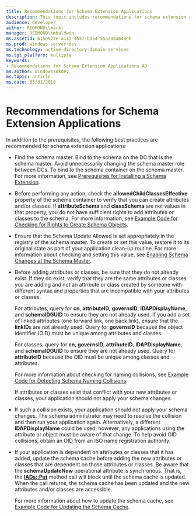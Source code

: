 ```yaml
---
title: Recommendations for Schema Extension Applications
description: This topic includes recommendations for schema extension applications.
audience: developer
author: REDMOND\\markl
manager: REDMOND\\mbaldwin
ms.assetid: 615e927e-a113-4557-b354-55a208a649eb
ms.prod: windows-server-dev
ms.technology: active-directory-domain-services
ms.tgt_platform: multiple
keywords:
- Recommendations for Schema Extension Applications AD
ms.author: windowssdkdev
ms.topic: article
ms.date: 05/31/2018
---
```


# Recommendations for Schema Extension Applications

In addition to the prerequisites, the following best practices are recommended for schema extension applications:

-   Find the schema master. Bind to the schema on the DC that is the schema master. Avoid unnecessarily changing the schema master role between DCs. To bind to the schema container on the schema master. For more information, see [Prerequisites for Installing a Schema Extension](prerequisites-for-installing-a-schema-extension.md).
-   Before performing any action, check the **allowedChildClassesEffective** property of the schema container to verify that you can create attributes and/or classes. If **attributeSchema** and **classSchema** are not values in that property, you do not have sufficient rights to add attributes or classes to the schema. For more information, see [Example Code for Checking for Rights to Create Schema Objects](example-code-for-checking-for-rights-to-create-schema-objects.md).
-   Ensure that the Schema Update Allowed is set appropriately in the registry of the schema master. To create or set this value, restore it to its original state as part of your application clean-up routine. For more information about checking and setting this value, see [Enabling Schema Changes at the Schema Master](enabling-schema-changes-at-the-schema-master.md).
-   Before adding attributes or classes, be sure that they do not already exist. If they do exist, verify that they are the same attributes or classes you are adding and not an attribute or class created by someone with different syntax and properties that are incompatible with your attributes or classes.

    For attributes, query for **cn**, **attributeID**, **governsID**, **lDAPDisplayName**, and **schemaIDGUID** to ensure they are not already used. If you add a set of linked attributes (one forward link, one back link), ensure that the **linkID**s are not already used. Query for **governsID** because the object identifier (OID) must be unique among attributes and classes.

    For classes, query for **cn**, **governsID**, **attributeID**, **lDAPDisplayName**, and **schemaIDGUID** to ensure they are not already used. Query for **attributeID** because the OID must be unique among classes and attributes.

    For more information about checking for naming collisions, see [Example Code for Detecting Schema Naming Collisions](example-code-for-detecting-schema-naming-collisions.md).

    If attributes or classes exist that conflict with your new attributes or classes, your application should not apply your schema changes.

-   If such a collision exists, your application should not apply your schema changes. The schema administrator may need to resolve the collision and then run your application again. Alternatively, a different **lDAPDisplayName** could be used; however, any applications using the attribute or object must be aware of that change. To help avoid OID collisions, obtain an OID from an ISO name registration authority.
-   If your application is dependent on attributes or classes that it has added, update the schema cache before adding the new attributes or classes that are dependent on those attributes or classes. Be aware that the **schemaUpdateNow** operational attribute is synchronous. That is, the [**IADs::Put**](https://msdn.microsoft.com/library/aa746352) method call will block until the schema cache is updated. When the call returns, the schema cache has been updated and the new attributes and/or classes are accessible.

    For more information about how to update the schema cache, see [Example Code for Updating the Schema Cache](example-code-for-updating-the-schema-cache.md).

 

 




